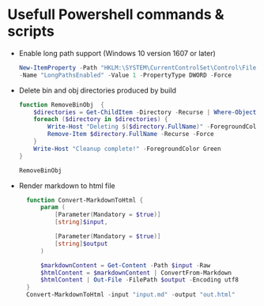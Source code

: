 # Usefull Powershell commands & scripts

* Enable long path support (Windows 10 version 1607 or later)

    ```powershell
    New-ItemProperty -Path "HKLM:\SYSTEM\CurrentControlSet\Control\FileSystem" `
    -Name "LongPathsEnabled" -Value 1 -PropertyType DWORD -Force
    ```

* Delete bin and obj directories produced by build

    ```powershell
    function RemoveBinObj  {
        $directories = Get-ChildItem -Directory -Recurse | Where-Object { $_.Name -eq "bin" -or $_.Name -eq "obj" }
        foreach ($directory in $directories) {
            Write-Host "Deleting $($directory.FullName)" -ForegroundColor Yellow
            Remove-Item $directory.FullName -Recurse -Force
        }
        Write-Host "Cleanup complete!" -ForegroundColor Green
    }

    RemoveBinObj
    ```

* Render markdown to html file

  ```powershell
	function Convert-MarkdownToHtml {
		param (
			[Parameter(Mandatory = $true)]
			[string]$input,

			[Parameter(Mandatory = $true)]
			[string]$output
		)

		$markdownContent = Get-Content -Path $input -Raw
		$htmlContent = $markdownContent | ConvertFrom-Markdown
		$htmlContent | Out-File -FilePath $output -Encoding utf8
	}
	Convert-MarkdownToHtml -input "input.md" -output "out.html"
  ```
